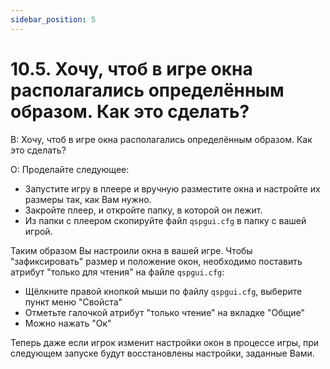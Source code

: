 ```yaml
---
sidebar_position: 5
---
```


# 10.5. Хочу, чтоб в игре окна располагались определённым образом. Как это сделать?
<!-- [:faq_10_05] -->
В: Хочу, чтоб в игре окна располагались определённым образом. Как это сделать?

О:
Проделайте следующее:
* Запустите игру в плеере и вручную разместите окна и настройте их размеры так, как Вам нужно.
* Закройте плеер, и откройте папку, в которой он лежит.
* Из папки с плеером скопируйте файл `qspgui.cfg` в папку с вашей игрой.

Таким образом Вы настроили окна в вашей игре. Чтобы "зафиксировать" размер и положение окон, необходимо поставить атрибут "только для чтения" на файле `qspgui.cfg`:
* Щёлкните правой кнопкой мыши по файлу `qspgui.cfg`, выберите пункт меню "Свойста"
* Отметьте галочкой атрибут "только чтение" на вкладке "Общие"
* Можно нажать "Ок"

Теперь даже если игрок изменит настройки окон в процессе игры, при следующем запуске будут восстановлены настройки, заданные Вами.
